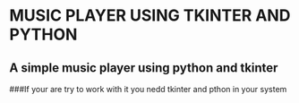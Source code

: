 # MUSIC PLAYER USING TKINTER AND PYTHON


## A simple music player using python and tkinter

###If your are try to work with it you nedd tkinter and pthon in your system
